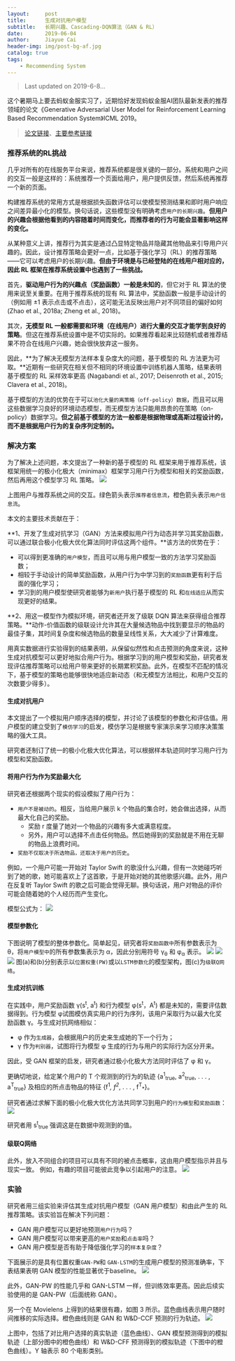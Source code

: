 ```yaml
---
layout:     post
title:      生成对抗用户模型
subtitle:   长期兴趣、Cascading-DQN算法（GAN & RL）
date:       2019-06-04
author:     Jiayue Cai
header-img: img/post-bg-af.jpg
catalog: true
tags:
    - Recommending System
---
```



> Last updated on 2019-6-8...

这个暑期马上要去蚂蚁金服实习了，近期恰好发现蚂蚁金服AI团队最新发表的推荐领域的论文《Generative Adversarial User Model for Reinforcement Learning Based Recommendation System》ICML 2019。

> [论文链接](http://proceedings.mlr.press/v97/chen19f/chen19f.pdf)、[主要参考链接](https://zhuanlan.zhihu.com/p/68029391?utm_source=qq&utm_medium=social&utm_oi=566394839504048128)


### 推荐系统的RL挑战

几乎对所有的在线服务平台来说，推荐系统都是很关键的一部分。系统和用户之间的交互一般是这样的：系统推荐一个页面给用户，用户提供反馈，然后系统再推荐一个新的页面。

构建推荐系统的常用方式是根据损失函数评估可以使模型预测结果和即时用户响应之间差异最小化的模型。换句话说，这些模型没有明确考虑`用户的长期兴趣`。**但用户的兴趣会根据他看到的内容随着时间而变化，而推荐者的行为可能会显著影响这样的变化。**

从某种意义上讲，推荐行为其实是通过凸显特定物品并隐藏其他物品来引导用户兴趣的。因此，设计推荐策略会更好一点，比如基于强化学习（RL）的推荐策略——它可以考虑用户的长期兴趣。**但由于环境是与已经登陆的在线用户相对应的，因此 RL 框架在推荐系统设置中也遇到了一些挑战。**

首先，**驱动用户行为的兴趣点（奖励函数）一般是未知的**，但它对于 RL 算法的使用来说至关重要。在用于推荐系统的现有 RL 算法中，奖励函数一般是手动设计的（例如用 ±1 表示点击或不点击），这可能无法反映出用户对不同项目的偏好如何 (Zhao et al., 2018a; Zheng et al., 2018)。

其次，**无模型 RL 一般都需要和环境（在线用户）进行大量的交互才能学到良好的策略**。但这在推荐系统设置中是不切实际的。如果推荐看起来比较随机或者推荐结果不符合在线用户兴趣，她会很快放弃这一服务。

因此，**为了解决无模型方法样本复杂度大的问题，基于模型的 RL 方法更为可取。**近期有一些研究在相关但不相同的环境设置中训练机器人策略，结果表明基于模型的 RL 采样效率更高 (Nagabandi et al., 2017; Deisenroth et al., 2015; Clavera et al., 2018)。

基于模型的方法的优势在于可以`池化大量的离策略（off-policy）数据`，而且可以用这些数据学习良好的环境动态模型，而无模型方法只能用昂贵的在策略（on-policy）数据学习。**但之前基于模型的方法一般都是根据物理或高斯过程设计的，而不是根据用户行为的复杂序列定制的。**

### 解决方案

为了解决上述问题，本文提出了一种新的基于模型的 RL 框架来用于推荐系统，该框架用统一的极小化极大（minimax）框架学习用户行为模型和相关的奖励函数，然后再用这个模型学习 RL 策略。
![](/img/post/20190604/1.png)

上图用户与推荐系统之间的交互。绿色箭头表示`推荐者信息流`，橙色箭头表示`用户信息流`。

本文的主要技术贡献在于：

**1、开发了生成对抗学习（GAN）方法来模拟用户行为动态并学习其奖励函数，可以通过联合极小化极大优化算法同时评估这两个组件。**该方法的优势在于：
- 可以得到更准确的`用户模型`，而且可以用与用户模型一致的方法学习奖励函数；
- 相较于手动设计的简单奖励函数，从用户行为中学习到的`奖励函数`更有利于后面的强化学习；
- 学习到的用户模型使研究者能够为`新用户`执行基于模型的 RL 和`在线适应`从而实现更好的结果。

**2、用这一模型作为模拟环境，研究者还开发了级联 DQN 算法来获得组合推荐策略。**动作-价值函数的级联设计允许其在大量候选物品中找到要显示的物品的最佳子集，其时间复杂度和候选物品的数量呈线性关系，大大减少了计算难度。

用真实数据进行实验得到的结果表明，从保留似然性和点击预测的角度来说，这种生成对抗模型可以更好地拟合用户行为。根据学习到的用户模型和奖励，研究者发现评估推荐策略可以给用户带来更好的长期累积奖励。此外，在模型不匹配的情况下，基于模型的策略也能够很快地适应新动态（和无模型方法相比，和用户交互的次数要少得多）。

#### 生成对抗用户

本文提出了一个模拟用户顺序选择的模型，并讨论了该模型的参数化和评估值。用户模型的建立受到了`模仿学习`的启发，模仿学习是根据专家演示来学习顺序决策策略的强大工具。

研究者还制订了统一的极小化极大优化算法，可以根据样本轨迹同时学习用户行为模型和奖励函数。

#### 将用户行为作为奖励最大化

研究者还根据两个现实的假设模拟了用户行为：
- `用户不是被动的`。相反，当给用户展示 k 个物品的集合时，她会做出选择，从而最大化自己的奖励。
	- 奖励 r 度量了她对一个物品的兴趣有多大或满意程度。
	- 另外，用户可以选择不点击任何物品。然后她得到的奖励就是不用在无聊的物品上浪费时间。
- `奖励不仅取决于所选物品，还取决于用户的历史`。

例如，一个用户可能一开始对 Taylor Swift 的歌没什么兴趣，但有一次她碰巧听到了她的歌，她可能喜欢上了这首歌，于是开始对她的其他歌感兴趣。此外，用户在反复听 Taylor Swift 的歌之后可能会觉得无聊。换句话说，用户对物品的评价可能会随着她的个人经历而产生变化。

模型公式为：
![](/img/post/20190604/2.png)

#### 模型参数化

下图说明了模型的整体参数化。简单起见，研究者将`奖励函数中`所有参数表示为 θ，将`用户模型中`的所有参数集表示为 α，因此分别用符号 γ<sub>θ</sub> 和 φ<sub>α</sub> 表示。
![](/img/post/20190604/3.png)
![](/img/post/20190604/4.png)
![](/img/post/20190604/5.png)
图(a)和(b)分别表示以`位置权重(PW)`或以`LSTM参数化`的模型架构，图(c)为`级联Q网络`。

#### 生成对抗训练

在实践中，用户奖励函数 γ(s<sup>t</sup>, a<sup>t</sup>) 和行为模型 φ(s<sup>t</sup>，A<sup>t</sup>) 都是未知的，需要评估数据得到。行为模型 φ试图模仿真实用户的行为序列，该用户采取行为以最大化奖励函数 γ。与生成对抗网络相似：
- φ 作为`生成器`，会根据用户的历史来生成她的下一个行为；
- γ 作为`判别器`，试图将行为模型 φ 生成的行为与用户的实际行为区分开来。

因此，受 GAN 框架的启发，研究者通过极小化极大方法同时评估了 φ 和 γ。

更确切地说，给定某个用户的 T 个观测到的行为的轨迹 {a<sup>1</sup><sub>true</sub>, a<sup>2</sup><sub>true</sub>, . . . , a<sup>T</sup><sub>true</sub>} 及相应的所点击物品的特征 {f<sup>1</sup><sub>*</sub>, f<sup>2</sup><sub>*</sub>, . . . , f<sup>T</sup><sub>*</sub>}。

研究者通过求解下面的极小化极大优化方法共同学习到用户的`行为模型`和`奖励函数`：
![](/img/post/20190604/6.png)

研究者用 s<sup>t</sup><sub>true</sub> 强调这是在数据中观测到的值。

#### 级联Q网络

此外，放入不同组合的项目可以具有不同的被点击概率，这由用户模型指示并且与现实一致。 例如，有趣的项目可能彼此竞争以引起用户的注意。
![](/img/post/20190604/7.png)

### 实验

研究者用三组实验来评估其生成对抗用户模型（GAN 用户模型）和由此产生的 RL 推荐策略。该实验旨在解决下列问题：
- GAN 用户模型可以更好地预测`用户行为`吗？
- GAN 用户模型可以带来更高的`用户奖励`和`点击率`吗？
- GAN 用户模型是否有助于降低强化学习的`样本复杂度`？

下面展示的是具有位置权重`GAN-PW`和 `GAN-LSTM`的生成用户模型的预测准确率，下表结果表明 GAN 模型的性能显著优于baseline。
![](/img/post/20190604/8.png)

此外，GAN-PW 的性能几乎和 GAN-LSTM 一样，但训练效率更高。因此后续实验使用的是 GAN-PW（后面统称 GAN）。

另一个在 Movielens 上得到的结果很有趣，如图 3 所示。蓝色曲线表示用户随时间推移的实际选择。橙色曲线则是 GAN 和 W&D-CCF 预测的行为轨迹。
![](/img/post/20190604/9.png)

上图中，包括了对比用户选择的真实轨迹（蓝色曲线）、GAN 模型预测得到的模拟轨迹（上部分图中的橙色曲线）和 W&D-CFF 预测得到的模拟轨迹（下图中的橙色曲线）。Y 轴表示 80 个电影类别。






